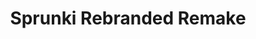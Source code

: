 ---
slug: sprunki-rebranded-remake
title: Sprunki Rebranded Remake
description: "Sprunki Rebranded Remake is an exciting online game. Play for free directly in your browser!"
icon: /images/popular_mods/Sprunki Rebranded Remake.png
url: https://wowtbc.net/sprunkin/rebranded-remake/index.html
previewImage: /images/popular_mods/Sprunki Rebranded Remake.png
type: popular mods

# SEO配置
seo:
  title: "Sprunki Rebranded Remake - Play Free Online Game | Fun Browser Games"
  description: "Sprunki Rebranded Remake - Play this fun online game for free in your browser. No download required!"
  ogImage: "/images/popular_mods/Sprunki Rebranded Remake.png"
  keywords: "sprunki-rebranded-remake, online game, browser game, free game, popular mods game, play online"

videoUrls:
  - https://www.youtube.com/embed/example1
  - https://www.youtube.com/embed/example2

whyPlay:
  title: "Why Play Sprunki Rebranded Remake?"
  items:
    - "Immersive Gameplay: Sprunki Rebranded Remake offers an engaging and immersive gaming experience that will keep you entertained for hours"
    - "Challenging Levels: Test your skills with increasingly difficult challenges and obstacles"
    - "Beautiful Graphics: Enjoy stunning visuals and smooth animations that bring the game world to life"
    - "Regular Updates: New content and features are added regularly to keep the game fresh and exciting"
    - "Free to Play: Experience all the fun without spending a penny"
    - "Community Features: Connect with other players, share strategies, and compete for high scores"
    - "Cross-Platform: Play on any device with a web browser, no downloads required"

features:
  title: "Key Features of Sprunki Rebranded Remake"
  image: "/images/popular_mods/Sprunki Rebranded Remake.png"
  items:
    - "Intuitive Controls: Easy to learn controls make Sprunki Rebranded Remake accessible for players of all skill levels"
    - "Multiple Game Modes: Enjoy various gameplay options that provide different challenges and experiences"
    - "Character Customization: Personalize your gaming experience with unique characters and items"
    - "Achievement System: Complete special tasks to earn rewards and recognition"
    - "Leaderboards: Compete with players worldwide and see who can achieve the highest scores"

characteristics:
  title: "Game Characteristics"
  image: "/images/popular_mods/Sprunki Rebranded Remake.png"
  items:
    - "Genre: Popular mods game with elements of strategy and skill"
    - "Difficulty: Suitable for both casual gamers and those seeking a challenge"
    - "Play Time: Quick sessions or extended gameplay, depending on your preference"
    - "Art Style: Vibrant and engaging visuals that enhance the gaming experience"
    - "Sound Design: Immersive audio that complements the gameplay perfectly"

info: "Sprunki Rebranded Remake is an exciting online game that offers players a unique and engaging gaming experience. With its intuitive controls, stunning visuals, and challenging gameplay, Sprunki Rebranded Remake provides hours of entertainment for players of all ages and skill levels. Whether you're looking for a quick gaming session during a break or an extended play session, Sprunki Rebranded Remake delivers an immersive experience that will keep you coming back for more. The game features multiple levels of increasing difficulty, ensuring that players are constantly challenged as they progress. With regular updates adding new content and features, Sprunki Rebranded Remake remains fresh and exciting, providing endless entertainment options for its growing community of players."

howToPlayIntro: "Welcome to Sprunki Rebranded Remake! This guide will walk you through the basics and help you master the game. Whether you're a beginner or looking to improve your skills, these tips and instructions will enhance your gaming experience."

howToPlaySteps:
  - title: "Getting Started"
    description: "Begin your Sprunki Rebranded Remake adventure by familiarizing yourself with the controls. Use your keyboard or mouse to navigate through the game interface. The tutorial will guide you through the basic mechanics and help you understand the objectives."
  - title: "Understanding the Objectives"
    description: "In Sprunki Rebranded Remake, your main goal is to progress through levels by completing specific objectives. Each level presents unique challenges that require different strategies and approaches."
  - title: "Mastering the Controls"
    description: "Practice using the controls to improve your precision and reaction time. Sprunki Rebranded Remake requires quick reflexes and strategic thinking to overcome obstacles and defeat opponents."
  - title: "Utilizing Power-ups"
    description: "Collect power-ups throughout the game to enhance your abilities and overcome difficult challenges. Each power-up offers unique advantages that can be crucial for success."
  - title: "Developing Strategies"
    description: "As you progress in Sprunki Rebranded Remake, develop effective strategies for different scenarios. Analyze patterns, anticipate challenges, and adapt your approach to maximize your performance."

faq:
  title: "Frequently Asked Questions about Sprunki Rebranded Remake"
  items:
    - question: "Is Sprunki Rebranded Remake free to play?"
      answer: "Yes, Sprunki Rebranded Remake is completely free to play directly in your web browser. No downloads or purchases are required to enjoy the full game experience."
    - question: "Can I play Sprunki Rebranded Remake on mobile devices?"
      answer: "Yes, Sprunki Rebranded Remake is optimized for both desktop and mobile play. You can enjoy the game on any device with a web browser and internet connection."
    - question: "Are there any in-game purchases?"
      answer: "While Sprunki Rebranded Remake is free to play, there may be optional in-game purchases available for cosmetic items or additional features that don't affect core gameplay."
    - question: "How often is Sprunki Rebranded Remake updated?"
      answer: "The developers regularly update Sprunki Rebranded Remake with new content, features, and improvements based on player feedback and game performance."
    - question: "Can I play Sprunki Rebranded Remake offline?"
      answer: "Currently, Sprunki Rebranded Remake requires an internet connection to play as it's a browser-based online game."
    - question: "Is Sprunki Rebranded Remake suitable for children?"
      answer: "Yes, Sprunki Rebranded Remake is designed to be family-friendly and suitable for players of all ages."
    - question: "How do I report bugs or issues?"
      answer: "If you encounter any problems while playing Sprunki Rebranded Remake, you can report them through the game's support page or contact the developers directly through their website."
    - question: "Still Have Questions?"
      answer: "If you have additional questions about Sprunki Rebranded Remake that aren't covered in this FAQ, please visit our support center or contact our customer service team for assistance."
---